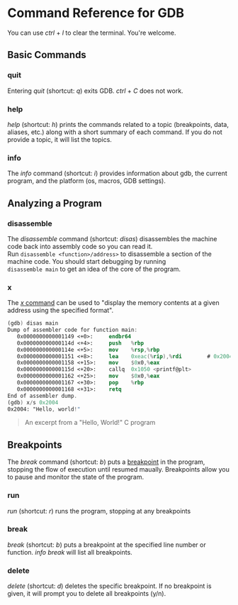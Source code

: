 # Command Reference for GDB
You can use _ctrl_ + _l_ to clear the terminal. You're welcome.

## Basic Commands

### quit
Entering _quit_ (shortcut: _q_) exits GDB. _ctrl_ + _C_ does not work.

### help
_help_ (shortcut: _h_) prints the commands related to a topic (breakpoints, data, aliases, etc.) along with a short summary of each command.
If you do not provide a topic, it will list the topics.

### info
The _info_ command (shortcut: _i_) provides information about gdb, the current program, and the platform (os, macros, GDB settings).

## Analyzing a Program

### disassemble
The _disassemble_ command (shortcut: _disas_) disassembles the machine code back into assembly code so you can read it. <br /> Run `disassemble <function>/address>` to 
disassemble a section of the machine code. You should start debugging by running <br /> `disassemble main` to get an idea of the core of the program.

### x
The [_x_ command](https://visualgdb.com/gdbreference/commands/x) can be used to "display the memory contents at a given address using the specified format". 

```nasm
(gdb) disas main
Dump of assembler code for function main:
   0x0000000000001149 <+0>:     endbr64
   0x000000000000114d <+4>:     push   %rbp
   0x000000000000114e <+5>:     mov    %rsp,%rbp
   0x0000000000001151 <+8>:     lea    0xeac(%rip),%rdi        # 0x2004
   0x0000000000001158 <+15>:    mov    $0x0,%eax
   0x000000000000115d <+20>:    callq  0x1050 <printf@plt>
   0x0000000000001162 <+25>:    mov    $0x0,%eax
   0x0000000000001167 <+30>:    pop    %rbp
   0x0000000000001168 <+31>:    retq
End of assembler dump.
(gdb) x/s 0x2004
0x2004: "Hello, world!"
```
> An excerpt from a "Hello, World!" C program

## Breakpoints
The _break_ command (shortcut: _b_) puts a [breakpoint](https://en.wikipedia.org/wiki/Breakpoint) in the program, stopping the flow of execution until resumed maually.
Breakpoints allow you to pause and monitor the state of the program.

### run
_run_ (shortcut: _r_) runs the program, stopping at any breakpoints

### break
_break_ (shortcut: _b_) puts a breakpoint at the specified line number or function. _info break_ will list all breakpoints.

### delete
_delete_ (shortcut: _d_) deletes the specific breakpoint. If no breakpoint is given, it will prompt you to delete all breakpoints (y/n).
